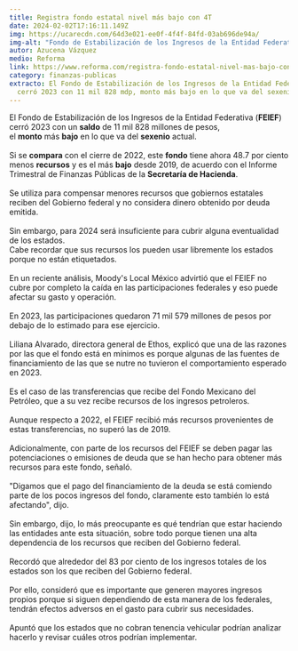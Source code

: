 ```yaml
---
title: Registra fondo estatal nivel más bajo con 4T
date: 2024-02-02T17:16:11.149Z
img: https://ucarecdn.com/64d3e021-ee0f-4f4f-84fd-03ab696de94a/
img-alt: "Fondo de Estabilización de los Ingresos de la Entidad Federativa "
autor: Azucena Vázquez
medio: Reforma
link: https://www.reforma.com/registra-fondo-estatal-nivel-mas-bajo-con-4t/ar2753014
category: finanzas-publicas
extracto: El Fondo de Estabilización de los Ingresos de la Entidad Federativa
  cerró 2023 con 11 mil 828 mdp, monto más bajo en lo que va del sexenio.
---
```

El Fondo de Estabilización de los Ingresos de la Entidad Federativa (**FEIEF**) cerró 2023 con un **saldo** de 11 mil 828 millones de pesos, el **monto** más **bajo** en lo que va del **sexenio** actual.\
\
Si se **compara** con el cierre de 2022, este **fondo** tiene ahora 48.7 por ciento menos **recursos** y es el más **bajo** desde 2019, de acuerdo con el Informe Trimestral de Finanzas Públicas de la **Secretaría de Hacienda**.\
\
Se utiliza para compensar menores recursos que gobiernos estatales reciben del Gobierno federal y no considera dinero obtenido por deuda emitida.\
\
Sin embargo, para 2024 será insuficiente para cubrir alguna eventualidad de los estados.\
Cabe recordar que sus recursos los pueden usar libremente los estados porque no están etiquetados.\
\
En un reciente análisis, Moody's Local México advirtió que el FEIEF no cubre por completo la caída en las participaciones federales y eso puede afectar su gasto y operación.\
\
En 2023, las participaciones quedaron 71 mil 579 millones de pesos por debajo de lo estimado para ese ejercicio.\
\
Liliana Alvarado, directora general de Ethos, explicó que una de las razones por las que el fondo está en mínimos es porque algunas de las fuentes de financiamiento de las que se nutre no tuvieron el comportamiento esperado en 2023.\
\
Es el caso de las transferencias que recibe del Fondo Mexicano del Petróleo, que a su vez recibe recursos de los ingresos petroleros.\
\
Aunque respecto a 2022, el FEIEF recibió más recursos provenientes de estas transferencias, no superó las de 2019.\
\
Adicionalmente, con parte de los recursos del FEIEF se deben pagar las potenciaciones o emisiones de deuda que se han hecho para obtener más recursos para este fondo, señaló.\
\
"Digamos que el pago del financiamiento de la deuda se está comiendo parte de los pocos ingresos del fondo, claramente esto también lo está afectando", dijo.\
\
Sin embargo, dijo, lo más preocupante es qué tendrían que estar haciendo las entidades ante esta situación, sobre todo porque tienen una alta dependencia de los recursos que reciben del Gobierno federal.\
\
Recordó que alrededor del 83 por ciento de los ingresos totales de los estados son los que reciben del Gobierno federal.\
\
Por ello, consideró que es importante que generen mayores ingresos propios porque si siguen dependiendo de esta manera de los federales, tendrán efectos adversos en el gasto para cubrir sus necesidades.\
\
Apuntó que los estados que no cobran tenencia vehicular podrían analizar hacerlo y revisar cuáles otros podrían implementar.